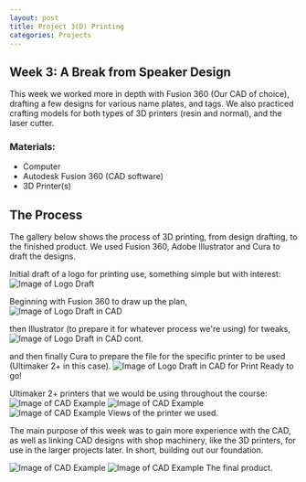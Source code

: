 ```yaml
---
layout: post
title: Project 3(D) Printing
categories: Projects
---
```


## Week 3: A Break from Speaker Design
This week we worked more in depth with Fusion 360 (Our CAD of choice), drafting a few designs for various name plates, and tags. We also practiced crafting models for both types of 3D printers (resin and normal), and the laser cutter.

### Materials:
  - Computer
  - Autodesk Fusion 360 (CAD software)
  - 3D Printer(s)

## The Process
The gallery below shows the process of 3D printing, from design drafting, to the finished product. We used Fusion 360, Adobe Illustrator and Cura to draft the designs.

Initial draft of a logo for printing use, something simple but with interest:
![Image of Logo Draft](/images/project3_week3/logodraft.PNG)

Beginning with Fusion 360 to draw up the plan,
![Image of Logo Draft in CAD](/images/project3_week3/logodraftcad.PNG)

then Illustrator (to prepare it for whatever process we're using) for tweaks,
![Image of Logo Draft in CAD cont.](/images/project3_week3/logodraftcad2.PNG)

and then finally Cura to prepare the file for the specific printer to be used (Ultimaker 2+ in this case).
![Image of Logo Draft in CAD for Print](/images/project3_week3/logodraftcad3.PNG)
Ready to go!

Ultimaker 2+ printers that we would be using throughout the course:
![Image of CAD Example](/images/project3_week3/3dprinter1.jpg)
![Image of CAD Example](/images/project3_week3/3dprinter2.jpg)
![Image of CAD Example](/images/project3_week3/3dprinter3.jpg)
Views of the printer we used.

The main purpose of this week was to gain more experience with the CAD, as well as linking CAD designs with shop machinery, like the 3D printers, for use in the larger projects later. In short, building out our foundation.

![Image of CAD Example](/images/project3_week3/nameplate1.jpg)
![Image of CAD Example](/images/project3_week3/nameplate2.jpg)
The final product.
